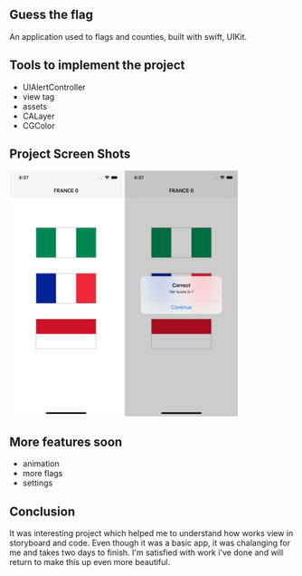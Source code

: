 ## Guess the flag

An application used to flags and counties, built with swift, UIKit.
## Tools to implement the project
  - UIAlertController
  - view tag
  - assets
  - CALayer
  - CGColor
 
 ## Project Screen Shots
<img src="Screen2.png" width="200"> <img src="Screen1.png" width="200">

## More features soon 
- animation
- more flags 
- settings 
  
## Conclusion 
It was interesting project which helped me to understand how works view in storyboard and code. 
Even though it was a basic app, it was chalanging for me and takes two days to finish. 
I'm satisfied with work i've done and will return to make this up even more beautiful.
